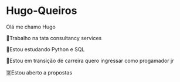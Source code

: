 # Hugo-Queiros
Olá me chamo Hugo 



💼Trabalho na tata consultancy services



📓Estou estudando Python e SQL




🚥Estou em transição de carreira quero ingressar como progamador jr



🈺Estou aberto a propostas 
